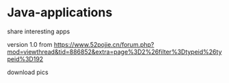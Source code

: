 # Java-applications
share interesting apps

version 1.0 from https://www.52pojie.cn/forum.php?mod=viewthread&tid=886852&extra=page%3D2%26filter%3Dtypeid%26typeid%3D192

download pics
